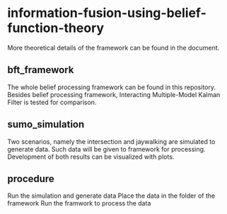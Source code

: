 # information-fusion-using-belief-function-theory
More theoretical details of the framework can be found in the document.

## bft_framework
The whole belief processing framework can be found in this repository. Besides belief processing framework, Interacting Multiple-Model Kalman Filter is tested for comparison.

## sumo_simulation
Two scenarios, namely the intersection and jaywalking are simulated to generate data. Such data will be given to framework for processing. Development of both results can be visualized with plots.

## procedure
Run the simulation and generate data
Place the data in the folder of the framework
Run the framwork to process the data

